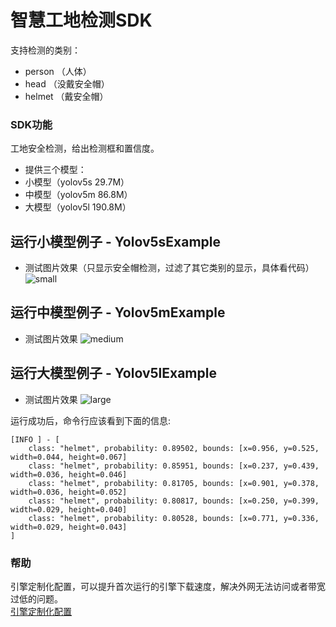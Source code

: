 # 智慧工地检测SDK
支持检测的类别：
- person （人体）
- head   （没戴安全帽）
- helmet （戴安全帽）

### SDK功能
工地安全检测，给出检测框和置信度。
- 提供三个模型：
- 小模型（yolov5s 29.7M）
- 中模型（yolov5m 86.8M）
- 大模型（yolov5l 190.8M）

## 运行小模型例子 - Yolov5sExample
- 测试图片效果（只显示安全帽检测，过滤了其它类别的显示，具体看代码）
![small](https://djl-model.oss-cn-hongkong.aliyuncs.com/AIAS/sec_sdks/images/helmet_head_person_s.jpeg)

## 运行中模型例子 - Yolov5mExample
- 测试图片效果
![medium](https://djl-model.oss-cn-hongkong.aliyuncs.com/AIAS/sec_sdks/images/helmet_head_person_m.jpeg)

## 运行大模型例子 - Yolov5lExample
- 测试图片效果
![large](https://djl-model.oss-cn-hongkong.aliyuncs.com/AIAS/sec_sdks/images/helmet_head_person_l.jpeg)


运行成功后，命令行应该看到下面的信息:
```text
[INFO ] - [
	class: "helmet", probability: 0.89502, bounds: [x=0.956, y=0.525, width=0.044, height=0.067]
	class: "helmet", probability: 0.85951, bounds: [x=0.237, y=0.439, width=0.036, height=0.046]
	class: "helmet", probability: 0.81705, bounds: [x=0.901, y=0.378, width=0.036, height=0.052]
	class: "helmet", probability: 0.80817, bounds: [x=0.250, y=0.399, width=0.029, height=0.040]
	class: "helmet", probability: 0.80528, bounds: [x=0.771, y=0.336, width=0.029, height=0.043]
]
```
### 帮助 
引擎定制化配置，可以提升首次运行的引擎下载速度，解决外网无法访问或者带宽过低的问题。         
[引擎定制化配置](http://aias.top/engine_cpu.html)

